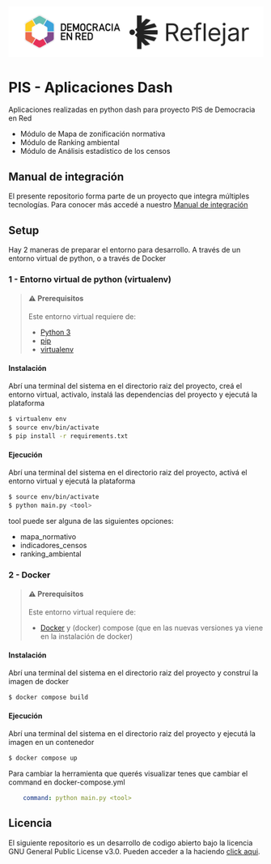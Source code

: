 ![Header](assets/img/ryder_isologotipos.png)

# PIS - Aplicaciones Dash

Aplicaciones realizadas en python dash para proyecto PIS de Democracia en Red

- Módulo de Mapa de zonificación normativa 
- Módulo de Ranking ambiental
- Módulo de Análisis estadístico de los censos


## Manual de integración

El presente repositorio forma parte de un proyecto que integra múltiples tecnologías. Para conocer más accedé a nuestro [Manual de integración](https://github.com/reflejar/pis-manual)

## Setup

Hay 2 maneras de preparar el entorno para desarrollo. A través de un entorno virtual de python, o a través de Docker

### 1 - Entorno virtual de python (virtualenv)

> #### ⚠️ Prerequisitos
> 
> Este entorno virtual requiere de:
> - [Python 3](https://www.python.org/)
> - [pip](https://www.pypi.org/)
> - [virtualenv](https://pypi.org/project/virtualenv/)

#### Instalación

Abrí una terminal del sistema en el directorio raiz del proyecto, creá el entorno virtual, activalo, instalá las dependencias del proyecto y ejecutá la plataforma

```bash
$ virtualenv env
$ source env/bin/activate
$ pip install -r requirements.txt
```

#### Ejecución

Abrí una terminal del sistema en el directorio raiz del proyecto, activá el entorno virtual y ejecutá la plataforma


```bash
$ source env/bin/activate
$ python main.py <tool>
```

tool puede ser alguna de las siguientes opciones:
- mapa_normativo
- indicadores_censos
- ranking_ambiental


### 2 - Docker

> #### ⚠️ Prerequisitos
> 
> Este entorno virtual requiere de:
> - [Docker](https://docs.docker.com/engine/install/_) y (docker) compose (que en las nuevas versiones ya viene en la instalación de docker)

#### Instalación

Abrí una terminal del sistema en el directorio raiz del proyecto y construí la imagen de docker

```bash
$ docker compose build
```

#### Ejecución

Abrí una terminal del sistema en el directorio raiz del proyecto y ejecutá la imagen en un contenedor

```bash
$ docker compose up
```

Para cambiar la herramienta que querés visualizar tenes que cambiar el command en docker-compose.yml

```yml
    command: python main.py <tool>
```

## Licencia

El siguiente repositorio es un desarrollo de codigo abierto bajo la licencia GNU General Public License v3.0. Pueden acceder a la haciendo [click aqui](./LICENSE).

